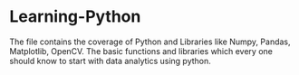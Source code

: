 # Learning-Python
The file contains the coverage of Python and Libraries like Numpy, Pandas, Matplotlib, OpenCV. 
The basic functions and libraries which every one should know to start with data analytics using python.
